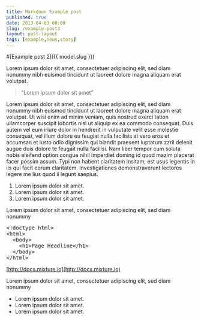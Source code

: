 ```yaml
---
title: Markdown Example post
published: true
date: 2013-04-03 00:00
slug: /example-post3
layout: post-layout
tags: [example,news,story]
---
```


#[Example post 2]({{ model.slug }})

Lorem ipsum dolor sit amet, consectetuer adipiscing elit, sed diam nonummy nibh euismod tincidunt ut laoreet dolore magna aliquam erat volutpat.

> &#8220;Lorem ipsum dolor sit amet&#8221;

Lorem ipsum dolor sit amet, consectetuer adipiscing elit, sed diam nonummy nibh euismod tincidunt ut laoreet dolore magna aliquam erat volutpat. Ut wisi enim ad minim veniam, quis nostrud exerci tation ullamcorper suscipit lobortis nisl ut aliquip ex ea commodo consequat. Duis autem vel eum iriure dolor in hendrerit in vulputate velit esse molestie consequat, vel illum dolore eu feugiat nulla facilisis at vero eros et accumsan et iusto odio dignissim qui blandit praesent luptatum zzril delenit augue duis dolore te feugait nulla facilisi. Nam liber tempor cum soluta nobis eleifend option congue nihil imperdiet doming id quod mazim placerat facer possim assum. Typi non habent claritatem insitam; est usus legentis in iis qui facit eorum claritatem. Investigationes demonstraverunt lectores legere me lius quod ii legunt saepius.

1. Lorem ipsum dolor sit amet.
2. Lorem ipsum dolor sit amet.
3. Lorem ipsum dolor sit amet.

Lorem ipsum dolor sit amet, consectetuer adipiscing elit, sed diam nonummy

<pre>&lt;!doctype html&gt;
&lt;html&gt;
  &lt;body&gt;
    &lt;h1&gt;Page Headline&lt;/h1&gt;
  &lt;/body&gt;
&lt;/html&gt;
</pre>

[http://docs.mixture.io](http://docs.mixture.io)

Lorem ipsum dolor sit amet, consectetuer adipiscing elit, sed diam nonummy

* Lorem ipsum dolor sit amet.
* Lorem ipsum dolor sit amet.
* Lorem ipsum dolor sit amet.